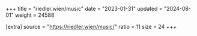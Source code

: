 +++
title = "riedler.wien/music"
date = "2023-01-31"
updated = "2024-08-01"
weight = 24588

[extra]
source = "https://riedler.wien/music/"
ratio = 11
size = 24
+++
